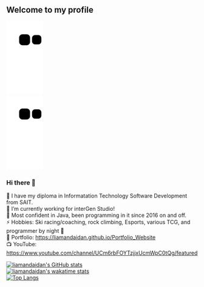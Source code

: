 ## Welcome to my profile 
![snake gif dark](https://github.com/liamandaidan/liamandaidan/blob/output/github-contribution-grid-snake.svg#gh-dark-mode-only)  
![snake gif Light](https://github.com/liamandaidan/liamandaidan/blob/output/github-contribution-grid-snake.svg#gh-light-mode-only)    
### Hi there 👋   
🏫 I have my diploma in Informatation Technology Software Development from SAIT.  
🔭 I’m currently working for interGen Studio!  
💬 Most confident in Java, been programming in it since 2016 on and off.    
⚡ Hobbies: Ski racing/coaching, rock climbing, Esports, various TCG, and programmer by night 🦉    
🥇 Portfolio: https://liamandaidan.github.io/Portfolio_Website  
📺 YouTube: https://www.youtube.com/channel/UCm6rbFOYTzjjxUcmWpC0tQg/featured  
  
[![liamandaidan's GitHub stats](https://github-readme-stats.vercel.app/api?username=liamandaidan&count_private=true&show_icons=true&theme=radical)](https://github.com/liamandaidan)  
[![liamandaidan's wakatime stats](https://github-readme-stats.vercel.app/api/wakatime?username=liamandaidan&langs_count=7&theme=radical)](https://github.com/liamandaidan/github-readme-stats)  
[![Top Langs](https://github-readme-stats.vercel.app/api/top-langs/?username=liamandaidan&layout=compact&langs_count=6&theme=radical)](https://github.com/liamandaidan/github-readme-stats)  
